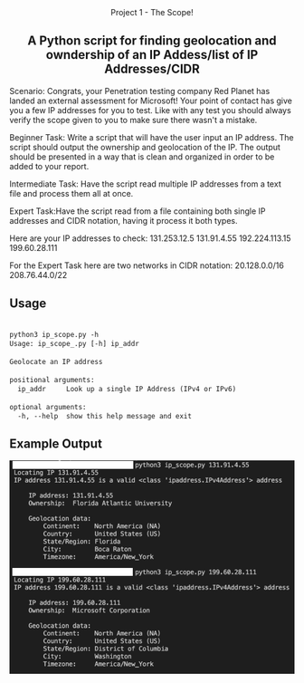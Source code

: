 <div align="center">
    <hi>Project 1 - The Scope!</h1>
    <h2>A Python script for finding geolocation and owndership of an IP Addess/list of IP Addresses/CIDR</h2>
</div>

<div>
<p>
Scenario: Congrats, your Penetration testing company Red Planet has landed an external assessment for Microsoft! Your point of contact has give you a few IP addresses for you to test. Like with any test you should always verify the scope given to you to make sure there wasn't a mistake.

Beginner Task: Write a script that will have the user input an IP address. The script should output the ownership and geolocation of the IP. The output should be presented in a way that is clean and organized in order to be added to your report.

Intermediate Task:  Have the script read multiple IP addresses from a text file and process them all at once.

Expert Task:Have the script read from a file containing both single IP addresses and CIDR notation, having it process it both types.

Here are your IP addresses to check:
131.253.12.5
131.91.4.55
192.224.113.15
199.60.28.111

For the Expert Task here are two networks in CIDR notation:
20.128.0.0/16
208.76.44.0/22
</p>

</div>

<h2>Usage</h2>

```

python3 ip_scope.py -h
Usage: ip_scope_.py [-h] ip_addr

Geolocate an IP address

positional arguments:
  ip_addr     Look up a single IP Address (IPv4 or IPv6)

optional arguments:
  -h, --help  show this help message and exit
```

<h2>Example Output</h2>

![](example.png)